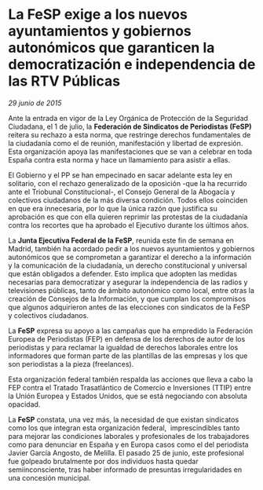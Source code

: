 # La FeSP exige a los nuevos ayuntamientos y gobiernos autonómicos que garanticen la democratización e independencia de las RTV Públicas

*29 junio de 2015*

Ante la entrada en vigor de la Ley Orgánica de Protección de la Seguridad Ciudadana, el 1 de julio, la **Federación de Sindicatos de Periodistas (FeSP)** reitera su rechazo a esta norma, que restringe derechos fundamentales de la ciudadanía como el de reunión, manifestación y libertad de expresión. Esta organización apoya las manifestaciones que se van a celebrar en toda España contra esta norma y hace un llamamiento para asistir a ellas.

El Gobierno y el PP se han empecinado en sacar adelante esta ley en solitario, con el rechazo generalizado de la oposición -que la ha recurrido ante el Triobunal Constitucional-, el Consejo General de la Abogacía y colectivos ciudadanos de la más diversa condición. Todos ellos coinciden en que era innecesaria, por lo que la única razón que justifica su aprobación es que con ella quieren reprimir las protestas de la ciudadanía contra los recortes que ha aprobado el Ejecutivo durante los últimos años.

La **Junta Ejecutiva Federal de la FeSP**, reunida este fin de semana en Madrid, también ha acordado pedir a los nuevos ayuntamientos y gobiernos autonómicos que se comprometan a garantizar el derecho a la información y la comunicación de la ciudadanía, un derecho constitucional y universal que están obligados a defender. Esto implica que adopten las medidas necesarias para democratizar y asegurar la independencia de las radios y televisiones públicas, tanto de ámbito autonómico como local, entre otras la creación de Consejos de la Información, y que cumplan los compromisos que algunos adquirieron antes de las elecciones con sindicatos de la FeSP y colectivos ciudadanos.

La **FeSP** expresa su apoyo a las campañas que ha empredido la Federación Europea de Periodistas (FEP) en defensa de los derechos de autor de los periodistas y para reclamar la igualdad de derechos laborales entre los informadores que forman parte de las plantillas de las empresas y los que son periodistas a la pieza (freelances).

Esta organización federal también respalda las acciones que lleva a cabo la FEP contra el Tratado Trasatlántico de Comercio e Inversiones (TTIP) entre la Unión Europea y Estados Unidos, que se está negociando con absoluta opacidad.

La **FeSP** constata, una vez más, la necesidad de que existan sindicatos como los que integran esta organización federal,  imprescindibles tanto para mejorar las condiciones laborales y profesionales de los trabajadores como para denunciar en España y en Europa casos como el del periodista Javier García Angosto, de Melilla. El pasado 25 de junio, este profesional fue golpeado brutalmente por dos individuos hasta quedar semiinconsciente, tras haber informado de presuntas irregularidades en una concesión municipal.
